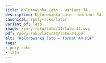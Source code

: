 ```yaml
---
title: Kolorowanka Lato - wariant 34
description: Kolorowanka Lato - wariant 34
canonical: /pory-roku/lato/
variant_of: lato
image: /pory-roku/lato/34/lato-34.svg
pdf: /pory-roku/lato/34/lato-34.pdf
alt: "Kolorowanka lato – format A4 PDF"
tags:
- pory-roku
- lato
---
```


